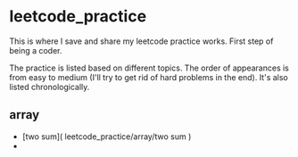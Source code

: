 # leetcode_practice

This is where I save and share my leetcode practice works. 
First step of being a coder.

The practice is listed based on different topics. 
The order of appearances is from easy to medium
(I'll try to get rid of hard problems in the end). 
It's also listed chronologically.

## array

- [two sum]( leetcode_practice/array/two sum )
- 